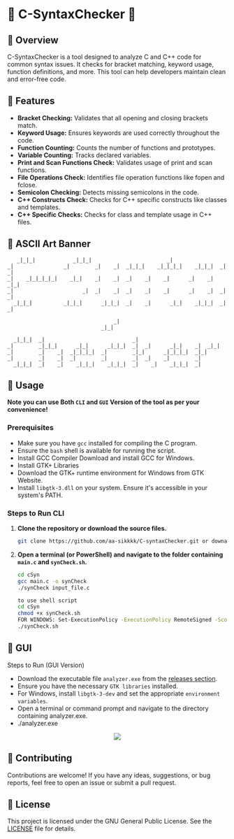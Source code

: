# 🎉 C-SyntaxChecker 🎉

## 📝 Overview

C-SyntaxChecker is a tool designed to analyze C and C++ code for common syntax issues. It checks for bracket matching, keyword usage, function definitions, and more. This tool can help developers maintain clean and error-free code.

## 🌟 Features

- **Bracket Checking:** Validates that all opening and closing brackets match.
- **Keyword Usage:** Ensures keywords are used correctly throughout the code.
- **Function Counting:** Counts the number of functions and prototypes.
- **Variable Counting:** Tracks declared variables.
- **Print and Scan Functions Check:** Validates usage of print and scan functions.
- **File Operations Check:** Identifies file operation functions like fopen and fclose.
- **Semicolon Checking:** Detects missing semicolons in the code.
- **C++ Constructs Check:** Checks for C++ specific constructs like classes and templates.
- **C++ Specific Checks:** Checks for class and template usage in C++ files.

## 🎨 ASCII Art Banner

```
   _|_|_|            _|_|_|                        _|              
_|                _|        _|    _|  _|_|_|    _|_|_|_|    _|_|_|  _|    _|  
_|    _|_|_|_|_|    _|_|    _|    _|  _|    _|    _|      _|    _|    _|_|    
_|                      _|  _|    _|  _|    _|    _|      _|    _|  _|    _|  
  _|_|_|          _|_|_|      _|_|_|  _|    _|      _|_|    _|_|_|  _|    _|  

                                  _|                  
                              _|_|

  _|_|_|  _|                            _|              
_|        _|_|_|      _|_|      _|_|_|  _|  _|      _|_|    _|  _|_|  
_|        _|    _|  _|_|_|_|  _|        _|_|      _|_|_|_|  _|_|      
_|        _|    _|  _|        _|        _|  _|    _|        _|        
  _|_|_|  _|    _|    _|_|_|    _|_|_|  _|    _|    _|_|_|  _|        
```




## 🚀 Usage

**Note you can use Both <code>CLI</code> and <code>GUI</code> Version of the tool as per your convenience!**


### Prerequisites

- Make sure you have `gcc` installed for compiling the C program.
- Ensure the `bash` shell is available for running the script.
- Install GCC Compiler Download and install GCC for Windows.
- Install GTK+ Libraries
- Download the GTK+ runtime environment for Windows from GTK Website.
- Install <code>libgtk-3.dll</code> on your system. Ensure it's accessible in your system's PATH.

### Steps to Run CLI

1. **Clone the repository or download the source files.**
    ```bash
   git clone https://github.com/aa-sikkkk/C-syntaxChecker.git or downalod from https://github.com/aa-sikkkk/C-syntaxChecker/releases/
   ```
3. **Open a terminal (or PowerShell) and navigate to the folder containing `main.c` and `synCheck.sh`.**

   ```bash
   cd cSyn
   gcc main.c -o synCheck
   ./synCheck input_file.c

   to use shell script
   cd cSyn
   chmod +x synCheck.sh
   FOR WINDOWS: Set-ExecutionPolicy -ExecutionPolicy RemoteSigned -Scope CurrentUser
   ./synCheck.sh
   ```
   
## 🚀 GUI
Steps to Run (GUI Version)
   - Download the executable file <CODE>analyzer.exe</CODE> from the [releases section](https://github.com/aa-sikkkk/C-syntaxChecker/releases/).
   - Ensure you have the necessary <CODE>GTK libraries</CODE> installed.
   - For Windows, install <CODE>libgtk-3-dev</CODE> and set the appropriate <CODE>environment variables</CODE>.
   - Open a terminal or command prompt and navigate to the directory containing analyzer.exe.
   - ./analyzer.exe
<p align="center">
   <img src="https://github.com/user-attachments/assets/791d5333-4628-474d-951c-1cc7739550d7">
</p>


## 🤝 Contributing

Contributions are welcome! If you have any ideas, suggestions, or bug reports, feel free to open an issue or submit a pull request.

## 📜 License

This project is licensed under the GNU General Public License. See the [LICENSE](LICENSE) file for details.

